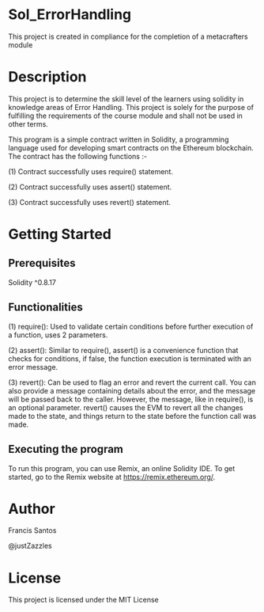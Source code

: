 # Sol_ErrorHandling
This project is created in compliance for the completion of a metacrafters module
# Description
This project is to determine the skill level of the learners using solidity in knowledge areas of Error Handling. This project is solely for the purpose of fulfilling the requirements of the course module and shall not be used in other terms.

This program is a simple contract written in Solidity, a programming language used for developing smart contracts on the Ethereum blockchain. The contract has the following functions :-

(1) Contract successfully uses require() statement.

(2) Contract successfully uses assert() statement.

(3) Contract successfully uses revert() statement.

# Getting Started
## Prerequisites
Solidity ^0.8.17
## Functionalities
(1) require(): Used to validate certain conditions before further execution of a function, uses 2 parameters.

(2) assert(): Similar to require(), assert() is a convenience function that checks for conditions, if false, the function execution is terminated with an error message.

(3) revert(): Can be used to flag an error and revert the current call. You can also provide a message containing details about the error, and the message will be passed back to the caller. However, the message, like in require(), is an optional parameter. revert() causes the EVM to revert all the changes made to the state, and things return to the state before the function call was made.
## Executing the program
To run this program, you can use Remix, an online Solidity IDE. To get started, go to the Remix website at https://remix.ethereum.org/.
# Author
Francis Santos

@justZazzles
# License
This project is licensed under the MIT License 
